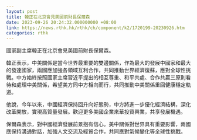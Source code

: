 ```yaml
---
layout: post
title: 韓正在北京會見美國前財長保爾森
date: 2023-09-26 20:24:32.000000000 +08:00
link: https://news.rthk.hk/rthk/ch/component/k2/1720199-20230926.htm
categories: rthk
---
```


國家副主席韓正在北京會見美國前財長保爾森。

韓正表示，中美關係是當今世界最重要的雙邊關係，作為最大的發展中國家和最大的發達國家，兩國應加強各領域互利合作，共同推動世界經濟復蘇，應對全球性挑戰。中方始終按照國家主席習近平提出的相互尊重、和平共處、合作共贏三原則看待和處理中美關係，希望美方同中方相向而行，共同推動中美關係重回健康穩定軌道。

他說，今年以來，中國經濟保持回升向好態勢，中方將進一步優化經濟結構，深化改革開放，實現高質量發展。歡迎更多美國企業來華投資興業，共享發展機遇。

保爾森表示，對中國經濟發展前景抱有信心。美中關係對世界具有重要影響，兩國應保持溝通對話，加強人文交流及經貿合作，共同應對氣候變化等全球性挑戰。
